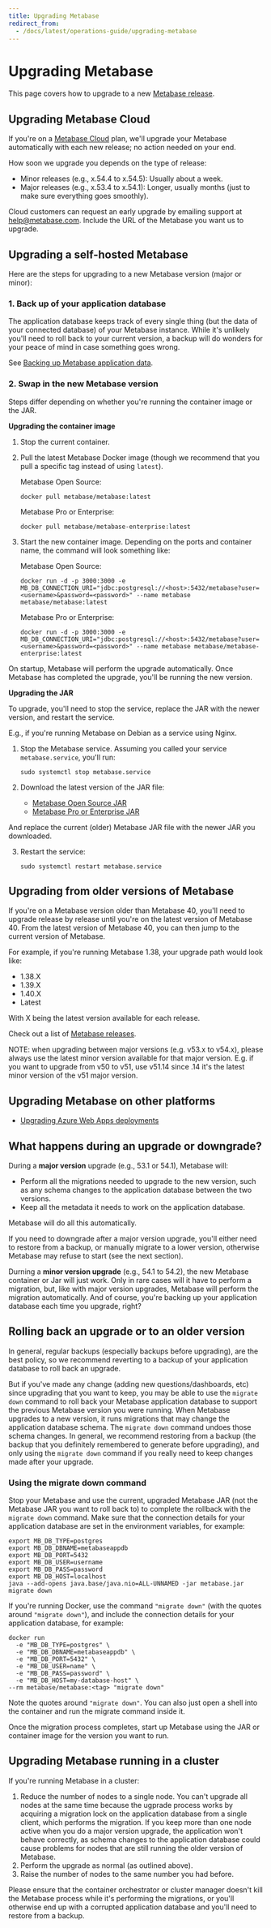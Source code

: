 ```yaml
---
title: Upgrading Metabase
redirect_from:
  - /docs/latest/operations-guide/upgrading-metabase
---
```


# Upgrading Metabase

This page covers how to upgrade to a new [Metabase release](https://github.com/metabase/metabase/releases).

## Upgrading Metabase Cloud

If you're on a [Metabase Cloud](https://www.metabase.com/pricing/) plan, we'll upgrade your Metabase automatically with each new release; no action needed on your end. 

How soon we upgrade you depends on the type of release:

- Minor releases (e.g., x.54.4 to x.54.5): Usually about a week.
- Major releases (e.g., x.53.4 to x.54.1): Longer, usually months (just to make sure everything goes smoothly).

Cloud customers can request an early upgrade by emailing support at help@metabase.com. Include the URL of the Metabase you want us to upgrade.

## Upgrading a self-hosted Metabase

Here are the steps for upgrading to a new Metabase version (major or minor):

### 1. Back up of your application database

The application database keeps track of every single thing (but the data of your connected database) of your Metabase instance. While it's unlikely you'll need to roll back to your current version, a backup will do wonders for your peace of mind in case something goes wrong.

See [Backing up Metabase application data](backing-up-metabase-application-data.md).

### 2. Swap in the new Metabase version

Steps differ depending on whether you're running the container image or the JAR.

**Upgrading the container image**

1. Stop the current container.

2. Pull the latest Metabase Docker image (though we recommend that you pull a specific tag instead of using `latest`).

   Metabase Open Source:

   ```
   docker pull metabase/metabase:latest
   ```

   Metabase Pro or Enterprise:

   ```
   docker pull metabase/metabase-enterprise:latest
   ```

3. Start the new container image. Depending on the ports and container name, the command will look something like:

   Metabase Open Source:

   ```
   docker run -d -p 3000:3000 -e MB_DB_CONNECTION_URI="jdbc:postgresql://<host>:5432/metabase?user=<username>&password=<password>" --name metabase metabase/metabase:latest
   ```

   Metabase Pro or Enterprise:

   ```
   docker run -d -p 3000:3000 -e MB_DB_CONNECTION_URI="jdbc:postgresql://<host>:5432/metabase?user=<username>&password=<password>" --name metabase metabase/metabase-enterprise:latest
   ```

On startup, Metabase will perform the upgrade automatically. Once Metabase has completed the upgrade, you'll be running the new version.

**Upgrading the JAR**

To upgrade, you'll need to stop the service, replace the JAR with the newer version, and restart the service.

E.g., if you're running Metabase on Debian as a service using Nginx.

1. Stop the Metabase service. Assuming you called your service `metabase.service`, you'll run:

   ```
   sudo systemctl stop metabase.service
   ```

2. Download the latest version of the JAR file:

   - [Metabase Open Source JAR](https://www.metabase.com/start/oss/jar)
   - [Metabase Pro or Enterprise JAR](https://downloads.metabase.com/enterprise/latest/metabase.jar)

And replace the current (older) Metabase JAR file with the newer JAR you downloaded.

3. Restart the service:

   ```
   sudo systemctl restart metabase.service
   ```

## Upgrading from older versions of Metabase

If you're on a Metabase version older than Metabase 40, you'll need to upgrade release by release until you're on the latest version of Metabase 40. From the latest version of Metabase 40, you can then jump to the current version of Metabase.

For example, if you're running Metabase 1.38, your upgrade path would look like:

- 1.38.X
- 1.39.X
- 1.40.X
- Latest

With X being the latest version available for each release.

Check out a list of [Metabase releases](https://github.com/metabase/metabase/releases).

NOTE: when upgrading between major versions (e.g. v53.x to v54.x), please always use the latest minor version available for that major version. E.g. if you want to upgrade from v50 to v51, use v51.14 since .14 it's the latest minor version of the v51 major version.

## Upgrading Metabase on other platforms

- [Upgrading Azure Web Apps deployments](running-metabase-on-azure.md#additional-configurations)

## What happens during an upgrade or downgrade?

During a **major version** upgrade (e.g., 53.1 or 54.1), Metabase will:

- Perform all the migrations needed to upgrade to the new version, such as any schema changes to the application database between the two versions.
- Keep all the metadata it needs to work on the application database.

Metabase will do all this automatically. 

If you need to downgrade after a major version upgrade, you'll either need to restore from a backup, or manually migrate to a lower version, otherwise Metabase may refuse to start (see the next section).

Durning a **minor version upgrade** (e.g., 54.1 to 54.2), the new Metabase container or Jar will just work. Only in rare cases will it have to perform a migration, but, like with major version upgrades, Metabase will perform the migration automatically. And of course, you're backing up your application database each time you upgrade, right?

## Rolling back an upgrade or to an older version

In general, regular backups (especially backups before upgrading), are the best policy, so we recommend reverting to a backup of your application database to roll back an upgrade.

But if you've made any change (adding new questions/dashboards, etc) since upgrading that you want to keep, you may be able to use the `migrate down` command to roll back your Metabase application database to support the previous Metabase version you were running. When Metabase upgrades to a new version, it runs migrations that may change the application database schema. The `migrate down` command undoes those schema changes. In general, we recommend restoring from a backup (the backup that you definitely remembered to generate before upgrading), and only using the `migrate down` command if you really need to keep changes made after your upgrade.

### Using the migrate down command

Stop your Metabase and use the current, upgraded Metabase JAR (not the Metabase JAR you want to roll back to) to complete the rollback with the `migrate down` command. Make sure that the connection details for your application database are set in the environment variables, for example:

```
export MB_DB_TYPE=postgres
export MB_DB_DBNAME=metabaseappdb
export MB_DB_PORT=5432
export MB_DB_USER=username
export MB_DB_PASS=password
export MB_DB_HOST=localhost
java --add-opens java.base/java.nio=ALL-UNNAMED -jar metabase.jar migrate down
```

If you're running Docker, use the command `"migrate down"` (with the quotes around `"migrate down"`), and include the connection details for your application database, for example:

```
docker run
  -e "MB_DB_TYPE=postgres" \
  -e "MB_DB_DBNAME=metabaseappdb" \
  -e "MB_DB_PORT=5432" \
  -e "MB_DB_USER=name" \
  -e "MB_DB_PASS=password" \
  -e "MB_DB_HOST=my-database-host" \
--rm metabase/metabase:<tag> "migrate down"
```

Note the quotes around `"migrate down"`. You can also just open a shell into the container and run the migrate command inside it.

Once the migration process completes, start up Metabase using the JAR or container image for the version you want to run.

## Upgrading Metabase running in a cluster

If you're running Metabase in a cluster:

1. Reduce the number of nodes to a single node. You can't upgrade all nodes at the same time because the ugprade process works by acquiring a migration lock on the application database from a single client, which performs the migration. If you keep more than one node active when you do a major version upgrade, the application won't behave correctly, as schema changes to the application database could cause problems for nodes that are still running the older version of Metabase.
2. Perform the upgrade as normal (as outlined above).
3. Raise the number of nodes to the same number you had before.

Please ensure that the container orchestrator or cluster manager doesn't kill the Metabase process while it's performing the migrations, or you'll otherwise end up with a corrupted application database and you'll need to restore from a backup.
